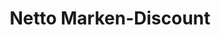 ---
title: "Netto Marken-Discount"
url: /bad-lauchstaedt/netto-marken-discount/
shop: Supermarkt
---